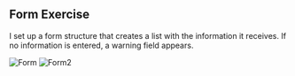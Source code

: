 ## Form Exercise

I set up a form structure that creates a list with the information it receives. If no information is entered, a warning field appears.

![Form](https://user-images.githubusercontent.com/105169509/214286294-bb90f21f-49f4-4588-8069-db1daf1940ac.png)
![Form2](https://user-images.githubusercontent.com/105169509/214286315-8a06b1e8-037f-441a-9d3c-ac34eeb030d5.png)
